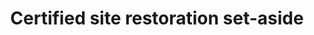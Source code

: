 ---
title: 'Certified site restoration set-aside'
field: 'is.certifiedSite.restorationSetAside'
slug: 'certification-certified-site-restoration-set-aside'
description: 'in hectares'
required: False
module: 'Certified Resource or Site'
cluster: 'Certification'
policy: 'Free value. Single value only.'
layout: 'home'
---